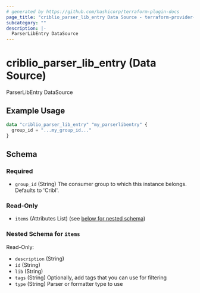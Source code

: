 ```yaml
---
# generated by https://github.com/hashicorp/terraform-plugin-docs
page_title: "criblio_parser_lib_entry Data Source - terraform-provider-criblio"
subcategory: ""
description: |-
  ParserLibEntry DataSource
---
```


# criblio_parser_lib_entry (Data Source)

ParserLibEntry DataSource

## Example Usage

```terraform
data "criblio_parser_lib_entry" "my_parserlibentry" {
  group_id = "...my_group_id..."
}
```

<!-- schema generated by tfplugindocs -->
## Schema

### Required

- `group_id` (String) The consumer group to which this instance belongs. Defaults to 'Cribl'.

### Read-Only

- `items` (Attributes List) (see [below for nested schema](#nestedatt--items))

<a id="nestedatt--items"></a>
### Nested Schema for `items`

Read-Only:

- `description` (String)
- `id` (String)
- `lib` (String)
- `tags` (String) Optionally, add tags that you can use for filtering
- `type` (String) Parser or formatter type to use
